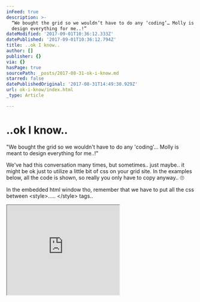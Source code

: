 ```yaml
---
inFeed: true
description: >-
  “We bought the grid so we wouldn’t have to do any ‘coding’… Molly is meant to
  design everything for me..!”
dateModified: '2017-09-01T10:36:12.333Z'
datePublished: '2017-09-01T10:36:12.794Z'
title: ..ok I know..
author: []
publisher: {}
via: {}
hasPage: true
sourcePath: _posts/2017-08-31-ok-i-know.md
starred: false
datePublishedOriginal: '2017-08-31T14:49:30.929Z'
url: ok-i-know/index.html
_type: Article

---
```

# ..ok I know..

"We bought the grid so we wouldn't have to do any 'coding'... Molly is meant to design everything for me..!"

We've had this conversation many times, but sometimes.. just maybe.. it might be ok just to utilize a little bit of css on your grid site. In the examples below, all the code is shown, so really you only have to copy anyway.. 🙄

In the embedded html window tho, remember that we have to put all the css between <style\>..... </style\> tags..

<iframe src="https://the-grid.github.io/ed-userhtml/?g=eJxVj8FO5DAMhu_zFOawKqw06WgRl2FmLjwABw6c3dRtItI4ij2UCiHta-zr8SSktIvgEuu38__-fBCdAp02xvpsA8HrBmD0rbo9_Nnt0stt0Y587_RbowuMRQfqdJbiMNGWzyq-pT0sSZc3u19Xt5u3TSqZlgPnPfSZprl1qNeth9Y_gw0ocqwWW3UqgQc_9CDZHiunmmRf1-M4mqbx2BjLQy1sPYahttx1RNcmxb5aKY_VJ2W1HPFflU11WVVKk6E-_b53IDwQR4IRBVCefOzB8QgjAbYtLP9oYPWWo4AyqCNILCpmGT7S-99_mYAjIAxozdpfXmEoRs0ctoV4wNhuJaGlBrMxa_zoKNMzZZj4DBYj6JQItuBLYpwAUyriLDOaOtTVtcaVA0OAJs_TcyoIwYsCd_AF_RPo0sNT_DywKtDWEepsxZAJ2wnuHh5KolCBa9ldGHP1AWlgsKg" height="240" style=""></iframe>